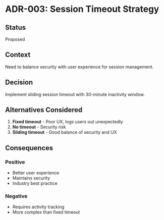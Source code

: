 # ADR-003: Session Timeout Strategy

## Status

Proposed

## Context

Need to balance security with user experience for session management.

## Decision

Implement sliding session timeout with 30-minute inactivity window.

## Alternatives Considered

1. **Fixed timeout** - Poor UX, logs users out unexpectedly
2. **No timeout** - Security risk
3. **Sliding timeout** - Good balance of security and UX

## Consequences

### Positive

- Better user experience
- Maintains security
- Industry best practice

### Negative

- Requires activity tracking
- More complex than fixed timeout

